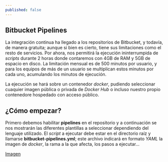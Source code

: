 ```yaml
---
published: false
---
```

## Bitbucket Pipelines

La integración continua ha llegado a los repositorios de Bitbucket, y todavía, de manera gratuita; aunque si bien es cierto, tiene sus limitaciones como el resto de servicios. Por ahora, nos permitirá la ejecución ininterrumpida de _scripts_ durante 2 horas donde contaremos con 4GB de RAM y 5GB de espacio en disco. La limitación mensual es de 500 minutos por usuario, y para los equipos de más de un usuario se multiplican estos minutos por cada uno, acumulando los minutos de ejecución.

La ejecución se hará sobre un contenedor _docker_, pudiendo seleccionar cuaquier imagen pública o privada de _Docker Hub_ o incluso nuestro propio contenedore hospedado con acceso público.

## ¿Cómo empezar?

Primero debemos habilitar **pipelines** en el repositorio y a continuación se nos mostrarán las diferentes plantillas a seleccionar dependiendo del lenguaje utilizado. El _script_ a ejecutar debe estar en el directorio raíz y llamarse **bitbucket-pipelines.yml**; este archivo indicará en formato _YAML_ la imagen de _docker_, la rama a la que afecta, los pasos a ejecutar...

[Imagen](https://confluence.atlassian.com/bitbucket/files/792298910/859457211/6/1490664866213/pipelines_yml_structure2.png)


